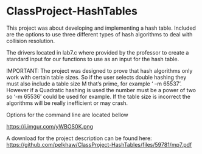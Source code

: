 # ClassProject-HashTables
This project was about developing and implementing a hash table. Included are the options to use three different types of hash algorithms to deal with collision resolution. 

The drivers located in lab7.c where provided by the professor to create a standard input for our functions to use as an input for the hash table.

IMPORTANT: The project was designed to prove that hash algorithms only work with certain table sizes. So if the user selects double hashing they must also include a table size M that’s prime, for example ‘ –m 65537’. However if a Quadratic hashing is used the number must be a power of two so ‘-m 65536’ could be used for example. If the table size is incorrect the algorithms will be really inefficient or may crash. 

Options for the command line are located bellow

https://i.imgur.com/yWBOS0K.png

A download for the project description can be found here: https://github.com/pelkhaw/ClassProject-HashTables/files/59781/mp7.pdf

